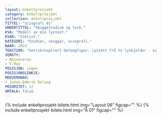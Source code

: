 ```yaml
---
layout: enkeltprosjekt
category: enkeltprosjekt
collection: enkeltprosjekt
TITTEL: "Sciografi 01"
UNDERTITTEL: "Skuggestudium og leik."
KVA: "Modell av ein lystest."
KVAR: "Fiktivt."
KATEGORI: "Studier, skuggar, sciografi."
NAAR: 2023
TEKST200: "Gotiskinspirert betongfigur. Lyssett frå to lyskjelder - ei sterk og varm (5900K), ei svak og kald (8000K).<br><br>På den venstre sida er alle kvadrata skore i 45°.<br><br>På den høgre sida er kvadrata skore i 30°, 40°, 50° og 60°.<br><br>Skjer det noko annleis i det figuren roterar?"
VERKTY:
- Rhinoceros
- V-Ray
POSISJON: ingen
POSISJONSLENKJE: 
MEDVERKNAD: 
- Johan-Embrik Dalseg
PRIORITET: 12
OMTALA: false
---
```

{% include enkeltprosjekt-bilete.html img="Layout 06" figcap="" %}
{% include enkeltprosjekt-bilete.html img="Å 01" figcap="" %}
<!-- 
{% include enkeltprosjekt-bilete.html img="A 03" figcap="" %}
{% include enkeltprosjekt-bilete.html img="B 01" figcap="" %}
{% include enkeltprosjekt-bilete.html img="C 01" figcap="" %}
{% include enkeltprosjekt-bilete.html img="D 01" figcap="" %}
{% include enkeltprosjekt-bilete.html img="E 01" figcap="" %}
{% include enkeltprosjekt-bilete.html img="F 01" figcap="" %}
{% include enkeltprosjekt-bilete.html img="G 01" figcap="" %}
{% include enkeltprosjekt-bilete.html img="H 01" figcap="" %}
{% include enkeltprosjekt-bilete.html img="I 01" figcap="" %}
{% include enkeltprosjekt-bilete.html img="J 01" figcap="" %}
{% include enkeltprosjekt-bilete.html img="K 01" figcap="" %}
{% include enkeltprosjekt-bilete.html img="L 01" figcap="" %}
{% include enkeltprosjekt-bilete.html img="M 01" figcap="" %}
{% include enkeltprosjekt-bilete.html img="N 01" figcap="" %}
{% include enkeltprosjekt-bilete.html img="O 01" figcap="" %}
{% include enkeltprosjekt-bilete.html img="P 01" figcap="" %}
 -->